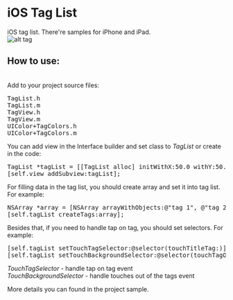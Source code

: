 iOS Tag List
============

iOS tag list. There're samples for iPhone and iPad.<br>
![alt tag](https://raw.github.com/maximbilan/ios_tag_list/master/img/img1.png)
## How to use:
<br>
Add to your project source files: <br>
<pre>
TagList.h
TagList.m
TagView.h
TagView.m
UIColor+TagColors.h
UIColor+TagColors.m
</pre>
You can add view in the Interface builder and set class to <i>TagList</i> or create in the code: <br>
<pre>
TagList *tagList = [[TagList alloc] initWithX:50.0 withY:50.0];
[self.view addSubview:tagList];
</pre>
For filling data in the tag list, you should create array and set it into tag list. For example:
<pre>
NSArray *array = [NSArray arrayWithObjects:@"tag 1", @"tag 2", @"tag 3", nil];
[self.tagList createTags:array];
</pre>
Besides that, if you need to handle tap on tag, you should set selectors. For example:
<pre>
[self.tagList setTouchTagSelector:@selector(touchTitleTag:)];
[self.tagList setTouchBackgroundSelector:@selector(touchTagOnBackground)];
</pre>

<i>TouchTagSelector</i> - handle tap on tag event<br>
<i>TouchBackgroundSelector</i> - handle touches out of the tags event

More details you can found in the project sample.
